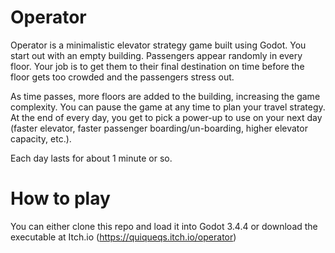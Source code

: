 # Operator

Operator is a minimalistic elevator strategy game built using Godot. You start out with an empty building. Passengers appear randomly in every floor. Your job is to get them to their final destination on time before the floor gets too crowded and the passengers stress out.

As time passes, more floors are added to the building, increasing the game complexity. You can pause the game at any time to plan your travel strategy. At the end of every day, you get to pick a power-up to use on your next day (faster elevator, faster passenger boarding/un-boarding, higher elevator capacity, etc.).

Each day lasts for about 1 minute or so.

# How to play

You can either clone this repo and load it into Godot 3.4.4 or download the executable at Itch.io (https://quiqueqs.itch.io/operator)
